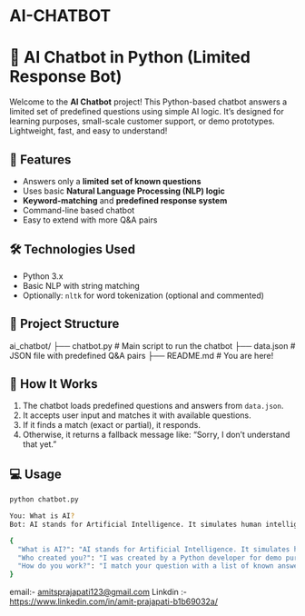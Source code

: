# AI-CHATBOT
# 🧠 AI Chatbot in Python (Limited Response Bot)

Welcome to the **AI Chatbot** project! This Python-based chatbot answers a limited set of predefined questions using simple AI logic. It’s designed for learning purposes, small-scale customer support, or demo prototypes. Lightweight, fast, and easy to understand!

## 🚀 Features

- Answers only a **limited set of known questions**
- Uses basic **Natural Language Processing (NLP) logic**
- **Keyword-matching** and **predefined response system**
- Command-line based chatbot
- Easy to extend with more Q&A pairs

## 🛠️ Technologies Used

- Python 3.x
- Basic NLP with string matching
- Optionally: `nltk` for word tokenization (optional and commented)

## 📂 Project Structure

ai_chatbot/
├── chatbot.py # Main script to run the chatbot
├── data.json # JSON file with predefined Q&A pairs
├── README.md # You are here!



## 🔧 How It Works

1. The chatbot loads predefined questions and answers from `data.json`.
2. It accepts user input and matches it with available questions.
3. If it finds a match (exact or partial), it responds.
4. Otherwise, it returns a fallback message like: “Sorry, I don’t understand that yet.”

## 💻 Usage

```bash
python chatbot.py

You: What is AI?
Bot: AI stands for Artificial Intelligence. It simulates human intelligence in machines.

{
  "What is AI?": "AI stands for Artificial Intelligence. It simulates human intelligence in machines.",
  "Who created you?": "I was created by a Python developer for demo purposes.",
  "How do you work?": "I match your question with a list of known answers."
}
```
email:- amitsprajapati123@gmail.com
Linkdin :- https://www.linkedin.com/in/amit-prajapati-b1b69032a/
